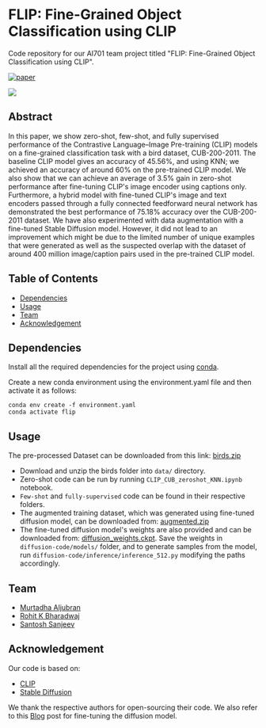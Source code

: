 # FLIP: Fine-Grained Object Classification using CLIP

Code repository for our AI701 team project titled "FLIP: Fine-Grained Object Classification using CLIP".

[![paper](https://img.shields.io/badge/-Paper-red)](https://drive.google.com/file/d/1Td0HP57i_JCHlwJC_I_-A4L83Ve1FDjH/view?usp=share_link)

![](https://user-images.githubusercontent.com/30185369/205882919-b4f2ba72-222a-4b88-b382-f7965bd0d801.png)


## Abstract
In this paper, we show zero-shot, few-shot, and fully supervised performance of the Contrastive Language–Image Pre-training (CLIP) models on a fine-grained classification task with a bird dataset, CUB-200-2011. The baseline CLIP model gives an accuracy of 45.56\%, and using KNN; we achieved an accuracy of around 60\% on the pre-trained CLIP model. We also show that we can achieve an average of 3.5\% gain in zero-shot performance after fine-tuning CLIP's image encoder using captions only. Furthermore, a  hybrid model with fine-tuned CLIP's image and text encoders passed through a fully connected feedforward neural network has demonstrated the best performance of 75.18\% accuracy over the CUB-200-2011 dataset. We have also experimented with data augmentation with a fine-tuned Stable Diffusion model. However, it did not lead to an improvement which might be due to the limited number of unique examples that were generated as well as the suspected overlap with the dataset of around 400 million image/caption pairs used in the pre-trained CLIP model.

## Table of Contents
- [Dependencies](#dependencies)
- [Usage](#usage)
- [Team](#team)
- [Acknowledgement](#acknowledgement)

## Dependencies
Install all the required dependencies for the project using [conda](https://conda.io/).

Create a new conda environment using the environment.yaml file and then activate it as follows:
```
conda env create -f environment.yaml
conda activate flip
```

## Usage
The pre-processed Dataset can be downloaded from this link: [birds.zip](https://mbzuaiac-my.sharepoint.com/:u:/g/personal/rohit_bharadwaj_mbzuai_ac_ae/EXq-t3obC6ZPrarkU8Bjoe0BRVvOIud1CAKRgH2-8G10zg?e=PUcP3n)

* Download and unzip the birds folder into `data/` directory.
* Zero-shot code can be run by running `CLIP_CUB_zeroshot_KNN.ipynb` notebook.
* `Few-shot` and `fully-supervised` code can be found in their respective folders.
* The augmented training dataset, which was generated using fine-tuned diffusion model, can be downloaded from: [augmented.zip](https://mbzuaiac-my.sharepoint.com/:u:/g/personal/rohit_bharadwaj_mbzuai_ac_ae/Ee8e4KIX3lxEpX_mtn-k14EBoKC5p0l4mwL9lPTLgtglzQ?e=fqdyyD)
* The fine-tuned diffusion model's weights are also provided and can be downloaded from: [diffusion_weights.ckpt](https://mbzuaiac-my.sharepoint.com/:u:/g/personal/rohit_bharadwaj_mbzuai_ac_ae/Ee-LcRcysyJLki2Qrayr-1QBhFeZzoGtJTBtjXiAmX_47w?e=h5oEc1). Save the weights in `diffusion-code/models/` folder, and to generate samples from the model, run `diffusion-code/inference/inference_512.py` modifying the paths accordingly.


## Team
- [Murtadha Aljubran](mailto:murtadha.aljubran@mbzuai.ac.ae)
- [Rohit K Bharadwaj](mailto:rohit.bharadwaj@mbzuai.ac.ae)
- [Santosh Sanjeev](mailto:Santosh.Sanjeev@mbzuai.ac.ae)

## Acknowledgement
Our code is based on:
- [CLIP](https://github.com/openai/CLIP)
- [Stable Diffusion](https://github.com/CompVis/stable-diffusion)

We thank the respective authors for open-sourcing their code. We also refer to this [Blog](https://lambdalabs.com/blog/how-to-fine-tune-stable-diffusion-how-we-made-the-text-to-pokemon-model-at-lambda) post for fine-tuning the diffusion model.
